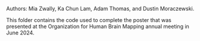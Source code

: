 Authors: Mia Zwally, Ka Chun Lam, Adam Thomas, and Dustin Moraczewski.

This folder contains the code used to complete the poster that was presented at the Organization for Human Brain Mapping annual meeting in June 2024.
